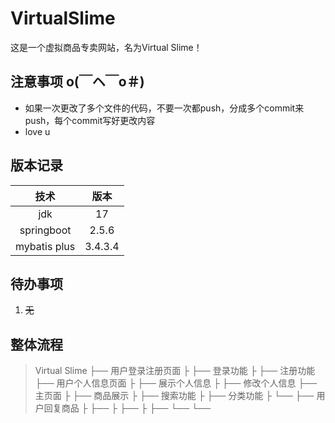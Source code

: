 # VirtualSlime
这是一个虚拟商品专卖网站，名为Virtual Slime！

## 注意事项 o(￣ヘ￣o＃)
+ 如果一次更改了多个文件的代码，不要一次都push，分成多个commit来push，每个commit写好更改内容
+ love u

## 版本记录
|技术|版本|
|:-:|:-:|
|jdk|17|
|springboot|2.5.6|
|mybatis plus|3.4.3.4|

## 待办事项
1. ~~无~~

## 整体流程
> Virtual Slime
>├── 用户登录注册页面
>├    ├── 登录功能
├    ├── 注册功能
├── 用户个人信息页面
├    ├── 展示个人信息
├    ├── 修改个人信息
├── 主页面
├    ├── 商品展示
├    ├── 搜索功能
├    ├── 分类功能
├    └── 
├── 用户回复商品
├    ├── 
├    ├── 
├    ├── 
└──  └── 
